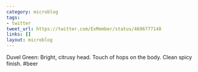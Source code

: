 ```yaml
---
category: microblog
tags:
- twitter
tweet_url: https://twitter.com/ExMember/status/4696777148
links: []
layout: microblog
---
```

Duvel Green: Bright, citrusy head. Touch of hops on the body. Clean spicy finish. #beer
